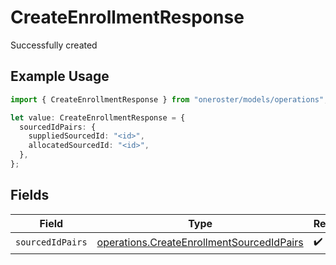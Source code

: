 # CreateEnrollmentResponse

Successfully created

## Example Usage

```typescript
import { CreateEnrollmentResponse } from "oneroster/models/operations";

let value: CreateEnrollmentResponse = {
  sourcedIdPairs: {
    suppliedSourcedId: "<id>",
    allocatedSourcedId: "<id>",
  },
};
```

## Fields

| Field                                                                                                  | Type                                                                                                   | Required                                                                                               | Description                                                                                            |
| ------------------------------------------------------------------------------------------------------ | ------------------------------------------------------------------------------------------------------ | ------------------------------------------------------------------------------------------------------ | ------------------------------------------------------------------------------------------------------ |
| `sourcedIdPairs`                                                                                       | [operations.CreateEnrollmentSourcedIdPairs](../../models/operations/createenrollmentsourcedidpairs.md) | :heavy_check_mark:                                                                                     | N/A                                                                                                    |